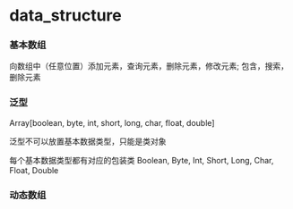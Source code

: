 # data_structure

### 基本数组

向数组中（任意位置）添加元素，查询元素，删除元素，修改元素;
包含，搜索，删除元素

### 泛型
Array[boolean, byte, int, short, long, char, float, double]

泛型不可以放置基本数据类型，只能是类对象

每个基本数据类型都有对应的包装类
Boolean, Byte, Int, Short, Long, Char, Float, Double

### 动态数组

